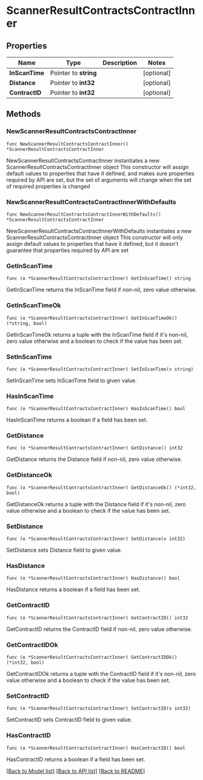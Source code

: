 # ScannerResultContractsContractInner

## Properties

Name | Type | Description | Notes
------------ | ------------- | ------------- | -------------
**InScanTime** | Pointer to **string** |  | [optional] 
**Distance** | Pointer to **int32** |  | [optional] 
**ContractID** | Pointer to **int32** |  | [optional] 

## Methods

### NewScannerResultContractsContractInner

`func NewScannerResultContractsContractInner() *ScannerResultContractsContractInner`

NewScannerResultContractsContractInner instantiates a new ScannerResultContractsContractInner object
This constructor will assign default values to properties that have it defined,
and makes sure properties required by API are set, but the set of arguments
will change when the set of required properties is changed

### NewScannerResultContractsContractInnerWithDefaults

`func NewScannerResultContractsContractInnerWithDefaults() *ScannerResultContractsContractInner`

NewScannerResultContractsContractInnerWithDefaults instantiates a new ScannerResultContractsContractInner object
This constructor will only assign default values to properties that have it defined,
but it doesn't guarantee that properties required by API are set

### GetInScanTime

`func (o *ScannerResultContractsContractInner) GetInScanTime() string`

GetInScanTime returns the InScanTime field if non-nil, zero value otherwise.

### GetInScanTimeOk

`func (o *ScannerResultContractsContractInner) GetInScanTimeOk() (*string, bool)`

GetInScanTimeOk returns a tuple with the InScanTime field if it's non-nil, zero value otherwise
and a boolean to check if the value has been set.

### SetInScanTime

`func (o *ScannerResultContractsContractInner) SetInScanTime(v string)`

SetInScanTime sets InScanTime field to given value.

### HasInScanTime

`func (o *ScannerResultContractsContractInner) HasInScanTime() bool`

HasInScanTime returns a boolean if a field has been set.

### GetDistance

`func (o *ScannerResultContractsContractInner) GetDistance() int32`

GetDistance returns the Distance field if non-nil, zero value otherwise.

### GetDistanceOk

`func (o *ScannerResultContractsContractInner) GetDistanceOk() (*int32, bool)`

GetDistanceOk returns a tuple with the Distance field if it's non-nil, zero value otherwise
and a boolean to check if the value has been set.

### SetDistance

`func (o *ScannerResultContractsContractInner) SetDistance(v int32)`

SetDistance sets Distance field to given value.

### HasDistance

`func (o *ScannerResultContractsContractInner) HasDistance() bool`

HasDistance returns a boolean if a field has been set.

### GetContractID

`func (o *ScannerResultContractsContractInner) GetContractID() int32`

GetContractID returns the ContractID field if non-nil, zero value otherwise.

### GetContractIDOk

`func (o *ScannerResultContractsContractInner) GetContractIDOk() (*int32, bool)`

GetContractIDOk returns a tuple with the ContractID field if it's non-nil, zero value otherwise
and a boolean to check if the value has been set.

### SetContractID

`func (o *ScannerResultContractsContractInner) SetContractID(v int32)`

SetContractID sets ContractID field to given value.

### HasContractID

`func (o *ScannerResultContractsContractInner) HasContractID() bool`

HasContractID returns a boolean if a field has been set.


[[Back to Model list]](../README.md#documentation-for-models) [[Back to API list]](../README.md#documentation-for-api-endpoints) [[Back to README]](../README.md)


